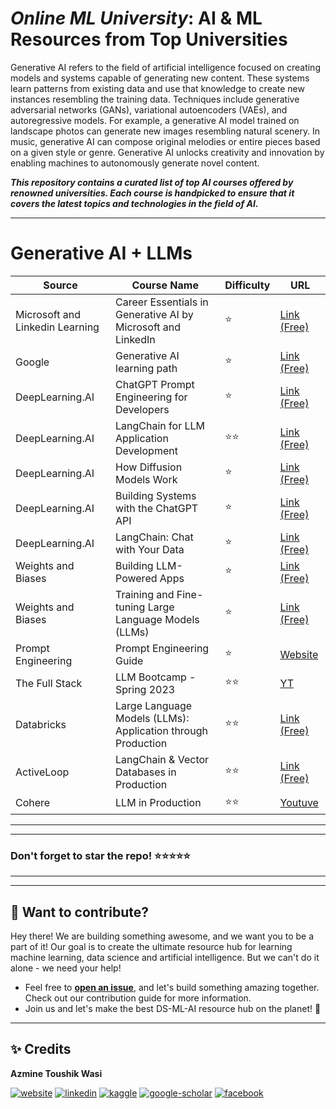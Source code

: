 # ***Online ML University***: **AI & ML Resources from Top Universities**
Generative AI refers to the field of artificial intelligence focused on creating models and systems capable of generating new content. These systems learn patterns from existing data and use that knowledge to create new instances resembling the training data. Techniques include generative adversarial networks (GANs), variational autoencoders (VAEs), and autoregressive models. For example, a generative AI model trained on landscape photos can generate new images resembling natural scenery. In music, generative AI can compose original melodies or entire pieces based on a given style or genre. Generative AI unlocks creativity and innovation by enabling machines to autonomously generate novel content.

***This repository contains a curated list of top AI courses offered by renowned universities. Each course is handpicked to ensure that it covers the latest topics and technologies in the field of AI.***


---


# **Generative AI + LLMs**
| Source | Course Name | Difficulty | URL |
| --- | --- |  --- | --- |
| Microsoft and Linkedin Learning | Career Essentials in Generative AI by Microsoft and LinkedIn         | ⭐ | [Link (Free)](https://www.linkedin.com/learning/paths/career-essentials-in-generative-ai-by-microsoft-and-linkedin)           |
| Google |  Generative AI learning path       | ⭐ | [Link (Free)](https://www.cloudskillsboost.google/journeys/118)           |
| DeepLearning.AI |  ChatGPT Prompt Engineering for Developers       | ⭐ | [Link (Free)](https://learn.deeplearning.ai/)           |
| DeepLearning.AI |  LangChain for LLM Application Development       | ⭐⭐ | [Link (Free)](https://learn.deeplearning.ai/)           |
| DeepLearning.AI |  How Diffusion Models Work       | ⭐ | [Link (Free)](https://learn.deeplearning.ai/)           |
| DeepLearning.AI |  Building Systems with the ChatGPT API       | ⭐ | [Link (Free)](https://learn.deeplearning.ai/)           |
| DeepLearning.AI |  LangChain: Chat with Your Data       | ⭐ | [Link (Free)](https://www.deeplearning.ai/short-courses/langchain-chat-with-your-data/)           |
| Weights and Biases | Building LLM-Powered Apps | ⭐ | [Link (Free)](https://www.wandb.courses/courses/building-llm-powered-apps)           |
| Weights and Biases | Training and Fine-tuning Large Language Models (LLMs) | ⭐ | [Link (Free)](https://www.wandb.courses/courses/training-fine-tuning-LLMs) |
| Prompt Engineering | Prompt Engineering Guide | ⭐ | [Website](https://www.promptingguide.ai/) |
| The Full Stack | LLM Bootcamp - Spring 2023 | ⭐⭐ | [YT](https://www.youtube.com/playlist?list=PL1T8fO7ArWleyIqOy37OVXsP4hFXymdOZ) |
| Databricks | Large Language Models (LLMs): Application through Production | ⭐⭐ | [Link (Free)](https://customer-academy.databricks.com/learn/course/internal/view/elearning/1749/large-language-models-llms-application-through-production) |
| ActiveLoop | LangChain & Vector Databases in Production | ⭐⭐ | [Link (Free)](https://learn.activeloop.ai/courses/langchain) |
| Cohere | LLM in Production | ⭐⭐ | [Youtuve](https://www.youtube.com/playlist?list=PL3vkEKxWd-us5YvvuvYkjP_QGlgUq3tpA) |


---
---

### Don't forget to **star** the repo! ⭐⭐⭐⭐⭐

---
---

## 👋 **Want to contribute?**

Hey there! We are building something awesome, and we want you to be a part of it! Our goal is to create the ultimate resource hub for learning machine learning, data science and artificial intelligence. But we can't do it alone - we need your help!
- Feel free to [**open an issue**](https://github.com/azminewasi/awsome-ml-courses-from-topuniversities/issues/new?assignees=&labels=&projects=&template=new-resource-addition-request.md&title=), and let's build something amazing together. Check out our contribution guide for more information.
- Join us and let's make the best DS-ML-AI resource hub on the planet! 🚀

---

## ✨ **Credits**
**Azmine Toushik Wasi**

 [![website](https://img.shields.io/badge/-Website-blue?style=flat-square&logo=rss&color=1f1f15)](https://azminewasi.github.io) 
 [![linkedin](https://img.shields.io/badge/LinkedIn-%320beff?style=flat-square&logo=linkedin&color=1f1f18)](https://www.linkedin.com/in/azmine-toushik-wasi/) 
 [![kaggle](https://img.shields.io/badge/Kaggle-%2320beff?style=flat-square&logo=kaggle&color=1f1f1f)](https://www.kaggle.com/azminetoushikwasi) 
 [![google-scholar](https://img.shields.io/badge/Google%20Scholar-%2320beff?style=flat-square&logo=google-scholar&color=1f1f18)](https://scholar.google.com/citations?user=X3gRvogAAAAJ&hl=en) 
 [![facebook](https://img.shields.io/badge/Facebook-%2320beff?style=flat-square&logo=facebook&color=1f1f15)](https://www.facebook.com/cholche.gari.zatrabari/)

